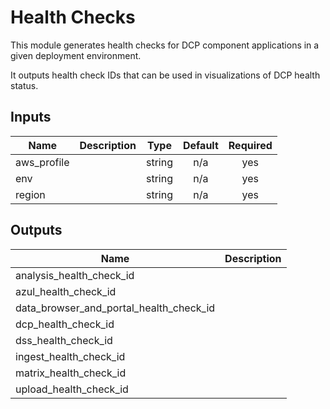 # Health Checks

This module generates health checks for DCP component applications in a given deployment environment.

It outputs health check IDs that can be used in visualizations of DCP health status.

<!-- START -->
## Inputs

| Name | Description | Type | Default | Required |
|------|-------------|:----:|:-----:|:-----:|
| aws\_profile |  | string | n/a | yes |
| env |  | string | n/a | yes |
| region |  | string | n/a | yes |

## Outputs

| Name | Description |
|------|-------------|
| analysis\_health\_check\_id |  |
| azul\_health\_check\_id |  |
| data\_browser\_and\_portal\_health\_check\_id |  |
| dcp\_health\_check\_id |  |
| dss\_health\_check\_id |  |
| ingest\_health\_check\_id |  |
| matrix\_health\_check\_id |  |
| upload\_health\_check\_id |  |

<!-- END -->
